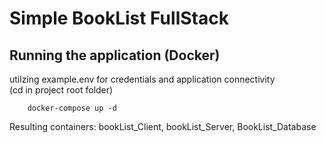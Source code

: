 # Simple BookList FullStack
## Running the application (Docker)

utilzing example.env for credentials and application connectivity  
(cd in project root folder)  
```
    docker-compose up -d
```

Resulting containers: bookList_Client, bookList_Server, BookList_Database 
